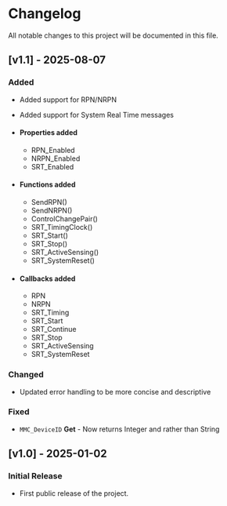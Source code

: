# Changelog

All notable changes to this project will be documented in this file.

## [v1.1] - 2025-08-07
### Added
- Added support for RPN/NRPN
- Added support for System Real Time messages
- #### Properties added
    - RPN_Enabled
    - NRPN_Enabled
    - SRT_Enabled
        
- #### Functions added
    - SendRPN()
    - SendNRPN()
    - ControlChangePair()
    - SRT_TimingClock()
    - SRT_Start()
    - SRT_Stop()
    - SRT_ActiveSensing()
    - SRT_SystemReset()
        
- #### Callbacks added
    - RPN
    - NRPN
    - SRT_Timing
    - SRT_Start
    - SRT_Continue
    - SRT_Stop
    - SRT_ActiveSensing
    - SRT_SystemReset

### Changed
- Updated error handling to be more concise and descriptive

### Fixed
- `MMC_DeviceID` **Get** - Now returns Integer and rather than String

## [v1.0] - 2025-01-02
### Initial Release
- First public release of the project.

